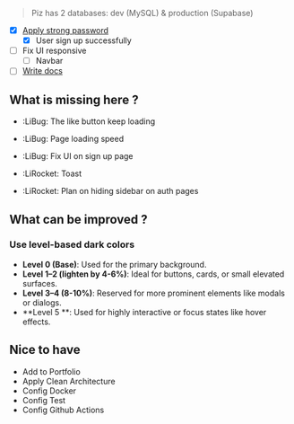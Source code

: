 
> Piz has 2 databases: dev (MySQL) & production (Supabase)

- [x] [Apply strong password](https://zenui.net/components/strong-password)
	- [x] User sign up successfully
- [ ] Fix UI responsive
	- [ ] Navbar
- [ ] [Write docs](https://www.freecodecamp.org/news/build-a-documentation-site-using-react-and-docusaraus/?ref=dailydev)

## What is missing here ?
- :LiBug: The like button keep loading
- :LiBug: Page loading speed
- :LiBug: Fix UI on sign up page

- :LiRocket: Toast
- :LiRocket: Plan on hiding sidebar on auth pages

## What can be improved ?
### Use level-based dark colors
- **Level 0 (Base)**: Used for the primary background.
- **Level 1–2 (lighten by 4-6%)**: Ideal for buttons, cards, or small elevated surfaces.
- **Level 3–4 (8-10%)**: Reserved for more prominent elements like modals or dialogs.
- **Level 5 **: Used for highly interactive or focus states like hover effects.

## Nice to have
- Add to Portfolio
- Apply Clean Architecture
- Config Docker
- Config Test
- Config Github Actions